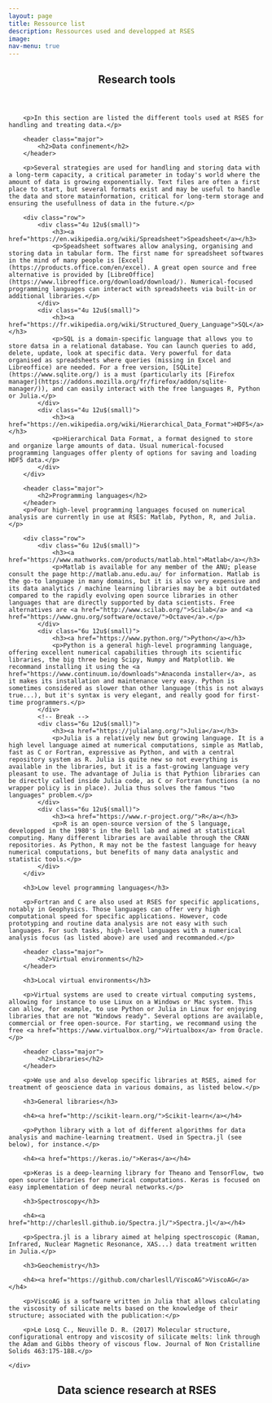 ```yaml
---
layout: page
title: Ressource list
description: Ressources used and developped at RSES
image: 
nav-menu: true
--- 
```

	
<section id="main" class="style2">
	<div class="inner">
		<header class="major">
			<h1>Research tools</h1>
		</header>

		<p>In this section are listed the different tools used at RSES for handling and treating data.</p>

		<header class="major">
			<h2>Data confinement</h2>
		</header>

		<p>Several strategies are used for handling and storing data with a long-term capacity, a critical parameter in today's world where the amount of data is growing exponentially. Text files are often a first place to start, but several formats exist and may be useful to handle the data and store matainformation, critical for long-term storage and ensuring the usefullness of data in the future.</p>

		<div class="row">
			<div class="4u 12u$(small)">
				<h3><a href="https://en.wikipedia.org/wiki/Spreadsheet">Speadsheet</a></h3>
				<p>Speadsheet softwares allow analysing, organising and storing data in tabular form. The first name for spreadsheet softwares in the mind of many people is [Excel](https://products.office.com/en/excel). A great open source and free alternative is provided by [LibreOffice](https://www.libreoffice.org/download/download/). Numerical-focused programming languages can interact with spreadsheets via built-in or additional libraries.</p>
			</div>
			<div class="4u 12u$(small)">
				<h3><a href="https://fr.wikipedia.org/wiki/Structured_Query_Language">SQL</a></h3>
				<p>SQL is a domain-specific language that allows you to store datsa in a relational database. You can launch queries to add, delete, update, look at specific data. Very powerful for data organised as spreadsheets where queries (missing in Excel and Libreoffice) are needed. For a free version, [SQLite](https://www.sqlite.org/) is a must (particularly its [Firefox manager](https://addons.mozilla.org/fr/firefox/addon/sqlite-manager/)), and can easily interact with the free languages R, Python or Julia.</p>
			</div>
			<div class="4u 12u$(small)">
				<h3><a href="https://en.wikipedia.org/wiki/Hierarchical_Data_Format">HDF5</a></h3>
				<p>Hierarchical Data Format, a format designed to store and organize large amounts of data. Usual numerical-focused programming languages offer plenty of options for saving and loading HDF5 data.</p>
			</div>
		</div>
		
		<header class="major">
			<h2>Programming languages</h2>
		</header>
		<p>Four high-level programming languages focused on numerical analysis are currently in use at RSES: Matlab, Python, R, and Julia.</p>

		<div class="row">
			<div class="6u 12u$(small)">
				<h3><a href="https://www.mathworks.com/products/matlab.html">Matlab</a></h3>
				<p>Matlab is available for any member of the ANU; please consult the page http://matlab.anu.edu.au/ for information. Matlab is the go-to language in many domains, but it is also very expensive and its data analytics / machine learning libraries may be a bit outdated compared to the rapidly evolving open source libraries in other languages that are directly supported by data scientists. Free alternatives are <a href="http://www.scilab.org/">Scilab</a> and <a href="https://www.gnu.org/software/octave/">Octave</a>.</p>
			</div>
			<div class="6u 12u$(small)">
				<h3><a href="https://www.python.org/">Python</a></h3>
				<p>Python is a general high-level programming language, offering excellent numerical capabilities through its scientific libraries, the big three being Scipy, Numpy and Matplotlib. We recommand installing it using the <a href="https://www.continuum.io/downloads">Anaconda installer</a>, as it makes its installation and maintenance very easy. Python is sometimes considered as slower than other language (this is not always true...), but it's syntax is very elegant, and really good for first-time programmers.</p>
			</div>
			<!-- Break -->
			<div class="6u 12u$(small)">
				<h3><a href="https://julialang.org/">Julia</a></h3>
				<p>Julia is a relatively new but growing language. It is a high level language aimed at numerical computations, simple as Matlab, fast as C or Fortran, expressive as Python, and with a central repository system as R. Julia is quite new so not everything is available in the libraries, but it is a fast-growing language very pleasant to use. The advantage of Julia is that Pythion libraries can be directly called inside Julia code, as C or Fortran functions (a no wrapper policy is in place). Julia thus solves the famous "two languages" problem.</p>
			</div>
			<div class="6u 12u$(small)">
				<h3><a href="https://www.r-project.org/">R</a></h3>
				<p>R is an open-source version of the S language, developped in the 1980's in the Bell lab and aimed at statistical computing. Many different libraries are available through the CRAN repositories. As Python, R may not be the fastest language for heavy numerical computations, but benefits of many data analystic and statistic tools.</p>
			</div>
		</div>
		
		<h3>Low level programming languages</h3>

		<p>Fortran and C are also used at RSES for specific applications, notably in Geophysics. Those languages can offer very high computational speed for specific applications. However, code prototyping and routine data analysis are not easy with such languages. For such tasks, high-level languages with a numerical analysis focus (as listed above) are used and recommanded.</p>

		<header class="major">
			<h2>Virtual environments</h2>
		</header>

		<h3>Local virtual environments</h3>

		<p>Virtual systems are used to create virtual computing systems, allowing for instance to use Linux on a Windows or Mac system. This can allow, for example, to use Python or Julia in Linux for enjoying libraries that are not "Windows ready". Several options are available, commercial or free open-source. For starting, we recommand using the free <a href="https://www.virtualbox.org/">Virtualbox</a> from Oracle.</p>

		<header class="major">
			<h2>Libraries</h2>
		</header>

		<p>We use and also develop specific libraries at RSES, aimed for treatment of geoscience data in various domains, as listed below.</p>

		<h3>General libraries</h3>

		<h4><a href="http://scikit-learn.org/">Scikit-learn</a></h4>

		<p>Python library with a lot of different algorithms for data analysis and machine-learning treatment. Used in Spectra.jl (see below), for instance.</p>

		<h4><a href="https://keras.io/">Keras</a></h4>

		<p>Keras is a deep-learning library for Theano and TensorFlow, two open source libraries for numerical computations. Keras is focused on easy implementation of deep neural networks.</p>

		<h3>Spectroscopy</h3>

		<h4><a href="http://charlesll.github.io/Spectra.jl/">Spectra.jl</a></h4>

		<p>Spectra.jl is a library aimed at helping spectroscopic (Raman, Infrared, Nuclear Magnetic Resonance, XAS...) data treatment written in Julia.</p>

		<h3>Geochemistry</h3>

		<h4><a href="https://github.com/charlesll/ViscoAG">ViscoAG</a></h4>

		<p>ViscoAG is a software written in Julia that allows calculating the viscosity of silicate melts based on the knowledge of their structure; associated with the publication:</p>

		<p>Le Losq C., Neuville D. R. (2017) Molecular structure, configurational entropy and viscosity of silicate melts: link through the Adam and Gibbs theory of viscous flow. Journal of Non Cristalline Solids 463:175-188.</p>

	</div>
</section>

<section id="main" class="style2">
  <div class="inner">
	  <header class="major">
		  <h1>Data science research at RSES</h1>
	  </header>
	</div>
</section>


